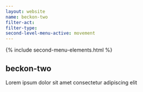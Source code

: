 ```yaml
---
layout: website
name: beckon-two 
filter-act: 
filter-type: 
second-level-menu-active: movement
---
```


{% include second-menu-elements.html %}

<main class="page-content">
  <div class="text-container">
    <h2>beckon-two</h2>
    <p>Lorem ipsum dolor sit amet consectetur adipiscing elit</p>
  </div>
</main>
